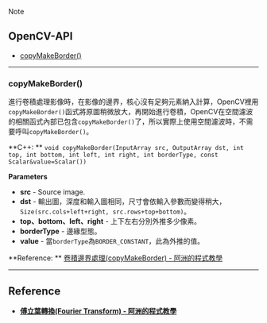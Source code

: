 Note

## OpenCV-API
* [copyMakeBorder()](#API_copyMakeBorder)



*************************************************
<a name="API_copyMakeBorder"></a>  
### copyMakeBorder()
進行卷積處理影像時，在影像的邊界，核心沒有足夠元素納入計算，OpenCV裡用`copyMakeBorder()`函式將原圖稍微放大，再開始進行卷積，OpenCV在空間濾波的相關函式內部已包含`copyMakeBorder()`了，所以實際上使用空間濾波時，不需要呼叫`copyMakeBorder()`。

**C++: **
`void copyMakeBorder(InputArray src, OutputArray dst, int top, int bottom, int left, int right, int borderType, const Scalar&value=Scalar())`

**Parameters**
- **src** - Source image.
- **dst** - 輸出圖，深度和輸入圖相同，尺寸會依輸入參數而變得稍大，`Size(src.cols+left+right, src.rows+top+bottom)`。
- **top、bottom、left、right** - 上下左右分別外推多少像素。
- **borderType** - 邊緣型態。
- **value** - 當`borderType`為`BORDER_CONSTANT`，此為外推的值。

**Reference: ** 
[卷積邊界處理(copyMakeBorder) - 阿洲的程式教學](http://monkeycoding.com/?tag=copymakeborder)


*************************************************
## Reference
- [**傅立葉轉換(Fourier Transform) - 阿洲的程式教學**](http://monkeycoding.com/?p=864)
